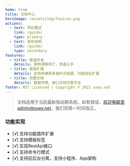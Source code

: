 ```yaml
---
home: true
title: 文档中心
heroImage: /assets/img/favicon.png
actions:
  - text: 项目概述
    link: /guide/
    type: primary
  - text: 发布说明
    link: /guide/
    type: secondary
features:
  - title: 极速开发
    details: 架构清晰明了，快速上手
  - title: 极易扩展
    details: 支持多模板多插件式拓展，功能轻松扩展
  - title: 完整文档
    details: 数据字典、接口文档完整齐全
footer: MIT Licensed | Copyright © 2021 xuey.net
---
```



> 文档适用于当前最新版站群系统，如有错误，欢迎电邮至admin@xuey.net，我们将第一时间改正。

### 功能实现
- [√] 支持功能插件扩展
- [√] 支持模板标签
- [√] 实现RestApi接口
- [√] 支持命令行模式
- [√] 支持前后台分离，支持小程序、App架构